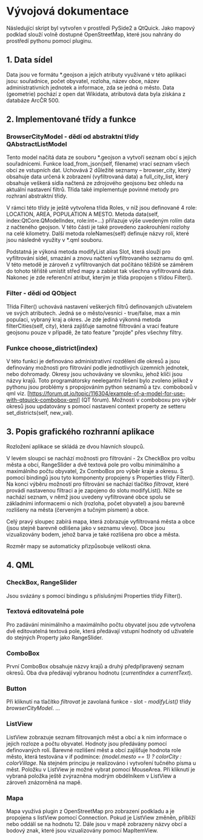 # Vývojová dokumentace
Následující skript byl vytvořen v prostředí PySide2 a QtQuick. Jako mapový podklad slouží volně dostupné OpenStreetMap, které jsou nahrány do prostředí pythonu pomocí pluginu.

## 1. Data sídel
Data jsou ve formátu *.geojson a jejich atributy využívané v této aplikaci jsou: souřadnice, počet obyvatel, rozloha, název obce, název administrativních jednotek a informace, zda se jedná o město. Data (geometrie) pochází z open dat Wikidata, atributová data byla získána z databáze ArcČR 500.

## 2. Implementované třídy a funkce
### BrowserCityModel - dědí od abstraktní třídy QAbstractListModel
Tento model načítá data ze souboru *.geojson a vytvoří seznam obcí s jejich souřadnicemi. Funkce load_from_json(self, filename) vrací seznam všech obcí ze vstupních dat. Uchovává 2 důležité seznamy – browser_city, který obsahuje data určená k zobrazení (vyfiltrovaná data) a full_city_list, který obsahuje veškerá sídla načtená ze zdrojového geojsonu bez ohledu na aktuální nastavení filtrů. Třída také implementuje povinné metody pro rozhraní abstraktní třídy. 

V rámci této třídy je ještě vytvořena třída Roles, v níž jsou definované 4 role: LOCATION, AREA, POPULATION A MESTO.  Metoda data(self, index:QtCore.QModelIndex, role:int=...) přiřazuje výše uvedeným rolím data z načteného geojson. V této části je také provedeno zaokrouhlení rozlohy na celé kilometry. Další metoda roleNames(self) definuje názvy rolí, které jsou následně využity v *.qml souboru. 

Podstatná je výkoná metoda modifyList alias Slot, která slouží pro vyfiltrování sídel, smazání a znovu načtení vyfiltrovaného seznamu do qml. V této metodě je zároveň z vyfiltrovaných dat počítáno těžiště se záměrem do tohoto těřiště umístit střed mapy a zabírat tak všechna vyfiltrovaná data. 
Nakonec je zde referenční atribut, kterým je třída propojen s třídou Filter(). 

### Filter - dědí od QObject
Třída Filter() uchovává nastavení veškerých filtrů definovaných uživatelem ve svých atributech. Jedná se o město/vesnici - true/false, max a min populaci, vybraný kraj a okres. Je zde jediná výkonná metoda filterCities(self, city), která zajišťuje samotné filtrování a vrací feature geojsonu pouze v případě, že tato feature "projde" přes všechny filtry. 

### Funkce choose_district(index)
V této funkci je definováno administrativní rozdělení dle okresů a jsou definovány možnosti pro flitrování podle jednotlivých územních jednotek, nebo dohromady. Okresy jsou uchovávány ve slovníku, jehož klíči jsou názvy krajů. Toto programátorsky neelegantní řešení bylo zvoleno jelikož v pythonu jsou problémy s propojováním python seznamů a tzv. comboboxů v qml viz. [https://forum.qt.io/topic/116304/example-of-a-model-for-use-with-qtquick-combobox-qml] (QT fórum). Možnosti v comboboxu pro výběr okresů jsou updatovány s pomocí nastavení context property ze setteru set_districts(self, new_val).




## 3. Popis grafického rozhranní aplikace
Rozložení aplikace se skládá ze dvou hlavních sloupců. 

V levém sloupci se nachází možnosti pro filtrování - 2x CheckBox pro volbu města a obcí, RangeSlider a dvě textová pole pro volbu minimálního a maximálního počtu obyvatel, 2x ComboBox pro výběr kraje a okresu. S pomocí bindingů jsou tyto komponenty propojeny s Properties třídy Filter(). Na konci výběru možností pro filtrování se nachází tlačítko *filtrovat*, které provádí nastavenou filtraci a je zapojeno do slotu modifyList().  Níže se nachází seznam, v němž jsou uvedeny vyfiltrované obce spolu se základními informacemi o nich (rozloha, počet obyvatel) a jsou barevně rozlišeny na města (červeným a tučným písmem) a obce.

Celý pravý sloupec zabírá mapa, která zobrazuje vyfiltrovaná města a obce (jsou stejně barevně odlišena jako v seznamu vlevo). Obce jsou vizualizovány bodem, jehož barva je také rozlišena pro obce a města. 

Rozměr mapy se automaticky přizpůsobuje velikosti okna.

## 4. QML
### CheckBox, RangeSlider
Jsou svázány s pomocí bindingu s příslušnými Properties třídy Filter(). 

### Textová editovatelná pole
Pro zadávání minimálního a maximálního počtu obyvatel jsou zde vytvořena dvě editovatelná textová pole, která předávají vstupní hodnoty od uživatele do stejných Property jako RangeSlider. 

### ComboBox
První ComboBox obsahuje názvy krajů a druhý předpřipravený seznam okresů. Oba dva předávají vybranou hodnotu (*currentIndex* a *currentText*).  

### Button
Při kliknutí na tlačítko *filtrovat* je zavolaná funkce - slot - *modifyList()* třídy *browserCityModel*. ... 

### ListView
ListView zobrazuje seznam filtrovaných měst a obcí a k nim informace o jejich rozloze a počtu obyvatel. Hodnoty jsou předávány pomocí definovaných rolí. Barevné rozlišení měst a obcí zajišťuje hodnota role město, která testována v if podmínce: *(model.mesto == 1) ? colorCity : colorVillage*. Na stejném principu je realizováno i vytvoření tučného písma u měst. Položku v ListView je možné vybrat pomocí MouseArea. Při kliknutí je vybraná položka ještě zvýrazněna modrým obdélníkem v ListView a zároveň znázorněná na mapě. 

### Mapa
Mapa využívá plugin z OpenStreetMap pro zobrazení podkladu a je propojena s listView pomocí Connection. Pokud je ListView změněn, přiblíží nebo oddálí se na hodnotu 12. Dále jsou v mapě zobrazeny názvy obcí a bodový znak, které jsou vizualizovány pomocí MapItemView. 
